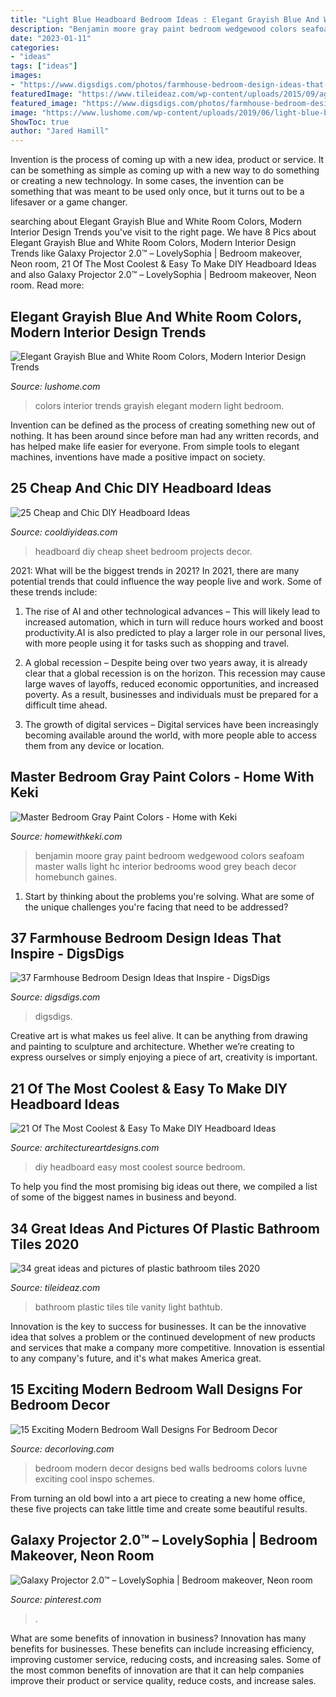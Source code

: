 ```yaml
---
title: "Light Blue Headboard Bedroom Ideas : Elegant Grayish Blue And White Room Colors, Modern Interior Design Trends"
description: "Benjamin moore gray paint bedroom wedgewood colors seafoam master walls light hc interior bedrooms wood grey beach decor homebunch gaines"
date: "2023-01-11"
categories:
- "ideas"
tags: ["ideas"]
images:
- "https://www.digsdigs.com/photos/farmhouse-bedroom-design-ideas-that-inspire-26-554x788.jpg"
featuredImage: "https://www.tileideaz.com/wp-content/uploads/2015/09/agreeable-light-blue-bathroom-design-ideas-light-blue-mosaic-tile-bathroom-wall-white-plastic-bathtub-curtain-cream-wood-bathroom-vanity-charming-design-ideas-using-large-blue-bathroom-floor-tile-ba.jpg"
featured_image: "https://www.digsdigs.com/photos/farmhouse-bedroom-design-ideas-that-inspire-26-554x788.jpg"
image: "https://www.lushome.com/wp-content/uploads/2019/06/light-blue-bedroom-color-trends-1.jpg"
ShowToc: true
author: "Jared Hamill"
---
```



Invention is the process of coming up with a new idea, product or service. It can be something as simple as coming up with a new way to do something or creating a new technology. In some cases, the invention can be something that was meant to be used only once, but it turns out to be a lifesaver or a game changer.

	

		
searching about Elegant Grayish Blue and White Room Colors, Modern Interior Design Trends you've visit to the right page. We have 8 Pics about Elegant Grayish Blue and White Room Colors, Modern Interior Design Trends like Galaxy Projector 2.0™ – LovelySophia | Bedroom makeover, Neon room, 21 Of The Most Coolest &amp; Easy To Make DIY Headboard Ideas and also Galaxy Projector 2.0™ – LovelySophia | Bedroom makeover, Neon room. Read more:
		
    
## Elegant Grayish Blue And White Room Colors, Modern Interior Design Trends

<img loading=lazy src="https://www.lushome.com/wp-content/uploads/2019/06/light-blue-bedroom-color-trends-1.jpg" onerror="this.onerror=null;this.src='https://tse1.mm.bing.net/th?id=OIP.1jCyX9MV0fflEt6OtFz24AHaKB&amp;pid=15.1';" alt="Elegant Grayish Blue and White Room Colors, Modern Interior Design Trends">

_Source: lushome.com_

>colors interior trends grayish elegant modern light bedroom. 

	

Invention can be defined as the process of creating something new out of nothing. It has been around since before man had any written records, and has helped make life easier for everyone. From simple tools to elegant machines, inventions have made a positive impact on society.

    
## 25 Cheap And Chic DIY Headboard Ideas

<img loading=lazy src="http://cooldiyideas.com/wp-content/uploads/2015/08/Vintage-Sheet-Headboard.jpg" onerror="this.onerror=null;this.src='https://tse2.mm.bing.net/th?id=OIP.j7EHMrDxs4wxkA7hmtgihAHaLI&amp;pid=15.1';" alt="25 Cheap and Chic DIY Headboard Ideas">

_Source: cooldiyideas.com_

>headboard diy cheap sheet bedroom projects decor. 

	

2021: What will be the biggest trends in 2021?
In 2021, there are many potential trends that could influence the way people live and work. Some of these trends include:
1. The rise of AI and other technological advances – This will likely lead to increased automation, which in turn will reduce hours worked and boost productivity.AI is also predicted to play a larger role in our personal lives, with more people using it for tasks such as shopping and travel.

2. A global recession – Despite being over two years away, it is already clear that a global recession is on the horizon. This recession may cause large waves of layoffs, reduced economic opportunities, and increased poverty. As a result, businesses and individuals must be prepared for a difficult time ahead.

3. The growth of digital services – Digital services have been increasingly becoming available around the world, with more people able to access them from any device or location.

    
## Master Bedroom Gray Paint Colors - Home With Keki

<img loading=lazy src="https://www.homewithkeki.com/wp-content/uploads/2015/08/homebunch-1.jpg" onerror="this.onerror=null;this.src='https://tse1.mm.bing.net/th?id=OIP.FJzmxzK4Xn7o_kRLw1-XpwHaFm&amp;pid=15.1';" alt="Master Bedroom Gray Paint Colors - Home with Keki">

_Source: homewithkeki.com_

>benjamin moore gray paint bedroom wedgewood colors seafoam master walls light hc interior bedrooms wood grey beach decor homebunch gaines. 

	

1. Start by thinking about the problems you're solving. What are some of the unique challenges you're facing that need to be addressed? 

    
## 37 Farmhouse Bedroom Design Ideas That Inspire - DigsDigs

<img loading=lazy src="https://www.digsdigs.com/photos/farmhouse-bedroom-design-ideas-that-inspire-26-554x788.jpg" onerror="this.onerror=null;this.src='https://tse1.mm.bing.net/th?id=OIP.-Ipzi09bsSqZUpoPBXzTogHaKi&amp;pid=15.1';" alt="37 Farmhouse Bedroom Design Ideas that Inspire - DigsDigs">

_Source: digsdigs.com_

>digsdigs. 

	

Creative art is what makes us feel alive. It can be anything from drawing and painting to sculpture and architecture. Whether we’re creating to express ourselves or simply enjoying a piece of art, creativity is important.

    
## 21 Of The Most Coolest &amp; Easy To Make DIY Headboard Ideas

<img loading=lazy src="https://www.architectureartdesigns.com/wp-content/uploads/2015/03/911-630x472.jpg" onerror="this.onerror=null;this.src='https://tse3.mm.bing.net/th?id=OIP.Cth74Dv4UY911r3mL-SBtQHaFj&amp;pid=15.1';" alt="21 Of The Most Coolest &amp; Easy To Make DIY Headboard Ideas">

_Source: architectureartdesigns.com_

>diy headboard easy most coolest source bedroom. 

	

To help you find the most promising big ideas out there, we compiled a list of some of the biggest names in business and beyond.

    
## 34 Great Ideas And Pictures Of Plastic Bathroom Tiles 2020

<img loading=lazy src="https://www.tileideaz.com/wp-content/uploads/2015/09/agreeable-light-blue-bathroom-design-ideas-light-blue-mosaic-tile-bathroom-wall-white-plastic-bathtub-curtain-cream-wood-bathroom-vanity-charming-design-ideas-using-large-blue-bathroom-floor-tile-ba.jpg" onerror="this.onerror=null;this.src='https://tse2.mm.bing.net/th?id=OIP.I-ezlc6PjXnUmz-2aLDAPgHaJ3&amp;pid=15.1';" alt="34 great ideas and pictures of plastic bathroom tiles 2020">

_Source: tileideaz.com_

>bathroom plastic tiles tile vanity light bathtub. 

	

Innovation is the key to success for businesses. It can be the innovative idea that solves a problem or the continued development of new products and services that make a company more competitive. Innovation is essential to any company's future, and it's what makes America great.

    
## 15 Exciting Modern Bedroom Wall Designs For Bedroom Decor

<img loading=lazy src="https://decorloving.com/wp-content/uploads/2019/10/Modern-Bedroom-Wall-Designs-14.jpg" onerror="this.onerror=null;this.src='https://tse1.mm.bing.net/th?id=OIP.9Ugr8vYt9xDFZzPS-Q_GbQHaLH&amp;pid=15.1';" alt="15 Exciting Modern Bedroom Wall Designs For Bedroom Decor">

_Source: decorloving.com_

>bedroom modern decor designs bed walls bedrooms colors luvne exciting cool inspo schemes. 

	

From turning an old bowl into a art piece to creating a new home office, these five projects can take little time and create some beautiful results.

    
## Galaxy Projector 2.0™ – LovelySophia | Bedroom Makeover, Neon Room

<img loading=lazy src="https://i.pinimg.com/736x/69/d5/66/69d566a800490687aad4eaaa86aee3ac.jpg" onerror="this.onerror=null;this.src='https://tse4.mm.bing.net/th?id=OIP.2gm7d8Flh5h-vPIZAnpxUwHaKF&amp;pid=15.1';" alt="Galaxy Projector 2.0™ – LovelySophia | Bedroom makeover, Neon room">

_Source: pinterest.com_

>. 

	

What are some benefits of innovation in business?
Innovation has many benefits for businesses. These benefits can include increasing efficiency, improving customer service, reducing costs, and increasing sales. Some of the most common benefits of innovation are that it can help companies improve their product or service quality, reduce costs, and increase sales.

